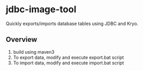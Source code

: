 # jdbc-image-tool
Quickly exports/imports database tables using JDBC and Kryo.

## Overview
1. build using maven3
2. To export data, modify and execute export.bat script
3. To import data, modify and execute import.bat script
